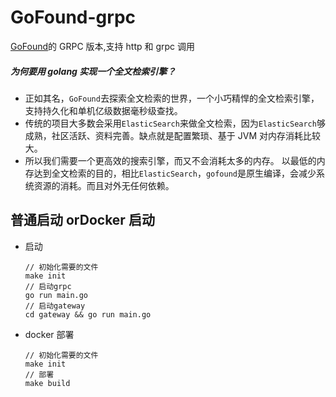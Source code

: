 # GoFound-grpc

[GoFound](https://github.com/sea-team/gofound)的 GRPC 版本,支持 http 和 grpc 调用

##### 为何要用 golang 实现一个全文检索引擎？

-  正如其名，`GoFound`去探索全文检索的世界，一个小巧精悍的全文检索引擎，支持持久化和单机亿级数据毫秒级查找。
-  传统的项目大多数会采用`ElasticSearch`来做全文检索，因为`ElasticSearch`够成熟，社区活跃、资料完善。缺点就是配置繁琐、基于 JVM 对内存消耗比较大。
-  所以我们需要一个更高效的搜索引擎，而又不会消耗太多的内存。 以最低的内存达到全文检索的目的，相比`ElasticSearch`，`gofound`是原生编译，会减少系统资源的消耗。而且对外无任何依赖。

## 普通启动 orDocker 启动

-  启动

   ```
   // 初始化需要的文件
   make init
   // 启动grpc
   go run main.go
   // 启动gateway
   cd gateway && go run main.go
   ```

-  docker 部署

   ```
   // 初始化需要的文件
   make init
   // 部署
   make build
   ```
